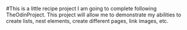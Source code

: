 #This is a little recipe project I am going to complete following TheOdinProject. This project will allow me to demonstrate my abilities to create lists, nest elements, create different pages, link images, etc.